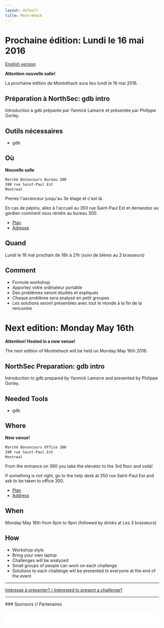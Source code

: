 ```yaml
---
layout: default
title: MontréHack
---
```


# Prochaine édition: Lundi le 16 mai 2016
[English version](#english)

**Attention nouvelle salle!**

La prochaine édition de Montréhack aura lieu lundi le 16 mai 2016.

<!-- image //-->

## Préparation à NorthSec: gdb intro

Introduction à gdb préparée par Yannick Lamarre et présentée par Philippe Gorley.

## Outils nécessaires

* gdb

## Où

**Nouvelle salle**

```
Marché Bonsecours Bureau 300
390 rue Saint-Paul Est
Montreal
```

Prenez l'ascenceur jusqu'au 3e étage et c'est là.

En cas de pépins, allez à l'accueil au 350 rue Saint-Paul Est et demandez au gardien comment vous rendre au bureau 300.

* [Plan](http://www.marchebonsecours.qc.ca/en/images/plan/plan2015.jpg)
* [Adresse](http://www.marchebonsecours.qc.ca/en/joindre.html)

## Quand

Lundi le 16 mai prochain de 18h à 21h (suivi de bières au 3 brasseurs)

## Comment

* Formule workshop
* Apportez votre ordinateur portable
* Des problèmes seront étudiés et expliqués
* Chaque problème sera analysé en petit groupes
* Les solutions seront présentées avec tout le monde à la fin de la rencontre

<a id="english"></a>
# Next edition: Monday May 16th

**Attention! Hosted in a new venue!**

The next edition of Montrehack will be held on Monday May 16th 2016.

<!-- $image //-->

## NorthSec Preparation: gdb intro

Introduction to gdb prepared by Yannick Lamarre and presented by Philippe Gorley.

## Needed Tools

* gdb

## Where

**New venue!**

```
Marché Bonsecours Office 300
390 rue Saint-Paul Est
Montreal
```

From the entrance on 390 you take the elevator to the 3rd floor and voilà!

If something is not right, go to the help desk at 350 rue Saint-Paul Est and ask to be taken to office 300.

* [Plan](http://www.marchebonsecours.qc.ca/en/images/plan/plan2015.jpg)
* [Address](http://www.marchebonsecours.qc.ca/en/joindre.html)


## When

Monday May 16th from 6pm to 9pm (followed by drinks at Les 3 brasseurs)

## How

* Workshop style
* Bring your own laptop
* Challenges will be analyzed
* Small groups of people can work on each challenge
* Solutions to each challenge will be presented to everyone at the end of the event

<hr/>

[Intéressé à présenter? / Interested to present a challenge?](https://github.com/montrehack/montrehack.github.com/wiki/Present-at-Montrehack)

<hr/>
### Sponsors // Partenaires

[![Brasserie Benelux](/images/benelux.png)](http://brasseriebenelux.com/)
